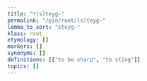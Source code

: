 ```yaml
---
title: "*(s)teyg-"
permalink: "/pie/root/(s)teyg-"
lemma_to_sort: "steyg-"
klass: root
etymology: []
markers: []
synonyms: []
definitions: [["to be sharp", "to sting"]]
topics: []
---
```

